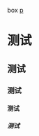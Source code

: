 box
[p](https://ts3.cn.mm.bing.net/th?id=OSAAS.2EDE2687427BC7CA3EAF885ECCA36DF8&w=72&h=72&c=1&rs=1&o=6&pid=5.1)
<h1>测试</h1>
<h2>测试</h2>
<h3>测试</h3>
<h4>测试</h4>
<h5>测试</h5>
